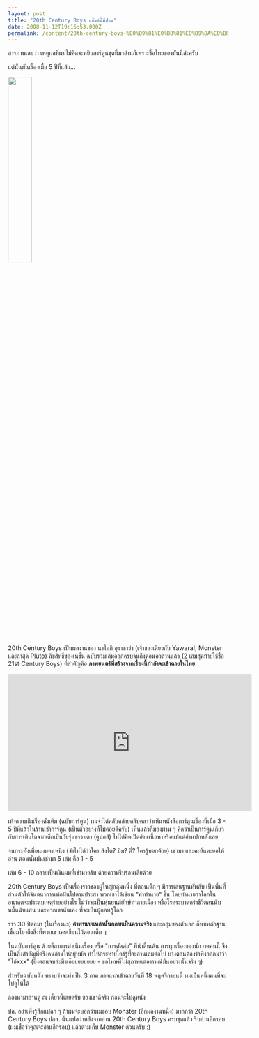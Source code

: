 ```yaml
---
layout: post
title: "20th Century Boys แก๊งค์นี้มีป่วน"
date: 2008-11-12T19:16:53.000Z
permalink: /content/20th-century-boys-%E0%B9%81%E0%B8%81%E0%B9%8A%E0%B8%87%E0%B8%84%E0%B9%8C%E0%B8%99%E0%B8%B5%E0%B9%89%E0%B8%A1%E0%B8%B5%E0%B8%9B%E0%B9%88%E0%B8%A7%E0%B8%99
---
```


สารภาพเลยว่า เหตุผลที่ผมไม่คิดจะหยิบการ์ตูนชุดนี้มาอ่านก็เพราะชื่อไทยของมันนี่ล่ะครับ

แต่นั่นมันเรื่องเมื่อ 5 ปีที่แล้ว...

<img src="https://web.archive.org/web/20121020174459if_/http://www.metalchroniques.fr/guppy/img/bds/20th.jpg" width="33%"/>

<!--break-->
20th Century Boys เป็นผลงานของ นาโอกิ อุราซาว่า (เจ้าของเดียวกับ Yawara!, Monster และล่าสุด Pluto) ลิขสิทธิ์ของเนชั่น ฉบับรวมเล่มออกครบจนถึงตอนอวสานแล้ว (2 เล่มสุดท้ายใช้ชื่อ 21st Century Boys) ที่สำคัญคือ <strong>ภาพยนตร์ที่สร้างจากเรื่องนี้กำลังจะเข้าฉายในไทย</strong>

<iframe width="560" height="315" src="https://www.youtube.com/embed/wE2y0Uyoozg?si=TAsugrBZSI1vA6Qe" title="YouTube video player" frameborder="0" allow="accelerometer; autoplay; clipboard-write; encrypted-media; gyroscope; picture-in-picture; web-share" referrerpolicy="strict-origin-when-cross-origin" allowfullscreen></iframe>

เท้าความถึงเรื่องดั้งเดิม (ฉบับการ์ตูน) ผมจำได้คลับคล้ายคลับคลาว่าเห็นหนังสือการ์ตูนเรื่องนี้เมื่อ 3 - 5 ปีที่แล้วในร้านเช่าการ์ตูน (เป็นตัวอย่างที่ไม่ค่อยดีครับ) เห็นแล้วก็มองผ่าน ๆ คิดว่าเป็นการ์ตูนเกี่ยวกับการเติบโตจากเด็กเป็นวัยรุ่นธรรมดา (ดูปกสิ) ไม่ได้คิดเปิดอ่านเนื้อหาหรือแม้แต่อ่านปกหลังเลย

จนกระทั่งเพื่อนผมคนหนึ่ง (จำไม่ได้ว่าใคร สิงโต? บีม? ตี๋? ใครรู้บอกด้วย) เช่ามา และคะยั้นคะยอให้อ่าน ตอนนั้นมันเช่ามา 5 เล่ม คือ 1 - 5

เล่ม 6 - 10 กลายเป็นเงินผมที่เช่ามาครับ ด้วยความรีบร้อนเสียด้วย

20th Century Boys เป็นเรื่องราวของผู้ใหญ่กลุ่มหนึ่ง ที่ตอนเด็ก ๆ มีการเล่นฐานทัพลับ เป็นพื้นที่ส่วนตัวให้จินตนาการเพ้อฝันไปตามประสา พวกเขาได้เขียน "คำทำนาย" ขึ้น โดยทำนายว่าโลกในอนาคตจะประสบเหตุร้ายอย่างไร ไม่ว่าจะเป็นหุ่นยนต์ยักษ์ทำลายเมือง หรือโรคระบาดคร่าชีวิตคนนับหมื่นนับแสน และพวกเขานั่นเอง ที่จะเป็นผู้กอบกู้โลก

ราว 30 ปีต่อมา (ในเรื่องนะ) <strong>คำทำนายเหล่านั้นกลายเป็นความจริง</strong> และกลุ่มของตัวเอก ก็พบหลักฐานเชื่อมโยงถึงสิ่งที่พวกเขาเคยเขียนไว้ตอนเด็ก ๆ

ในฉบับการ์ตูน ด้วยลีลาการดำเนินเรื่อง หรือ "การตัดต่อ" ที่น่าตื่นเต้น การผูกเรื่องของนักวาดคนนี้ จึงเป็นสิ่งสำคัญที่ตรึงคนอ่านให้อยู่หมัด ทำให้กระหายใคร่รู้ที่จะอ่านเล่มต่อไป บางตอนต้องรำพึงออกมาว่า "ไอ้xxx" (ยิ่งตอนจบล่ะมึงเอ๊ยยยยยยยย - ขอโทษที่ไม่สุภาพแต่อารมณ์มันอย่างนั้นจริง ๆ)

สำหรับฉบับหนัง ทราบว่าจะทำเป็น 3 ภาค ภาคแรกเข้าฉายวันที่ 18 พฤศจิกายนนี้ ผมเป็นหนึ่งคนที่จะไปดูให้ได้ 

ลองหามาอ่านดู ณ เดี๋ยวนี้เลยครับ ของเขาดีจริง ก่อนจะไปดูหนัง

ปล. อย่าเพิ่งรู้สึกแปลก ๆ ถ้าผมจะบอกว่าผมชอบ Monster (อีกผลงานหนึ่ง) มากกว่า 20th Century Boys
ปลล. นั่นแปลว่าหลังจากอ่าน 20th Century Boys ครบชุดแล้ว รีบอ่านอีกรอบ (ผมเชื่อว่าคุณจะอ่านอีกรอบ) แล้วตามเก็บ Monster ด่วนครับ :)
